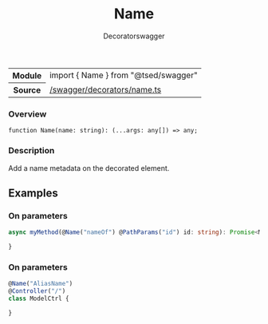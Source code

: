 
<header class="symbol-info-header"><h1 id="name">Name</h1><label class="symbol-info-type-label decorator">Decorator</label><label class="api-type-label swagger" title="swagger">swagger</label></header>
<!-- summary -->
<section class="symbol-info"><table class="is-full-width"><tbody><tr><th>Module</th><td><div class="lang-typescript"><span class="token keyword">import</span> { Name }&nbsp;<span class="token keyword">from</span>&nbsp;<span class="token string">"@tsed/swagger"</span></div></td></tr><tr><th>Source</th><td><a href="https://github.com/Romakita/ts-express-decorators/blob/v4.10.3/src//swagger/decorators/name.ts#L0-L0">/swagger/decorators/name.ts</a></td></tr></tbody></table></section>
<!-- overview -->


### Overview


<pre><code class="typescript-lang ">function <span class="token function">Name</span><span class="token punctuation">(</span>name<span class="token punctuation">:</span> <span class="token keyword">string</span><span class="token punctuation">)</span><span class="token punctuation">:</span> <span class="token punctuation">(</span>...args<span class="token punctuation">:</span> <span class="token keyword">any</span><span class="token punctuation">[</span><span class="token punctuation">]</span><span class="token punctuation">)</span> => <span class="token keyword">any</span><span class="token punctuation">;</span></code></pre>


<!-- Parameters -->

<!-- Description -->


### Description

Add a name metadata on the decorated element.

## Examples
### On parameters

```typescript
async myMethod(@Name("nameOf") @PathParams("id") id: string): Promise<Model>  {

}
```

### On parameters

```typescript
@Name("AliasName")
@Controller("/")
class ModelCtrl {

}
```

<!-- Members -->


